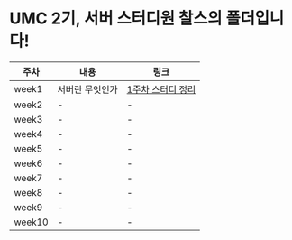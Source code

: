 # UMC 2기, 서버 스터디원 찰스의 폴더입니다!

|주차|내용|링크|
|------|---|---|
|week1|서버란 무엇인가|[1주차 스터디 정리](https://github.com/KAU-UMC/server-study/tree/charles/charles/week1)|
|week2|-|-|
|week3|-|-|
|week4|-|-|
|week5|-|-|
|week6|-|-|
|week7|-|-|
|week8|-|-|
|week9|-|-|
|week10|-|-|
